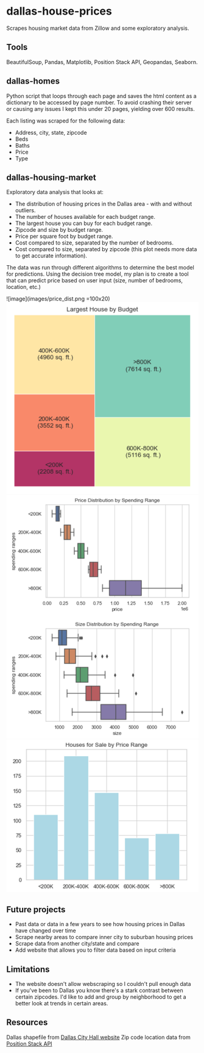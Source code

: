 # dallas-house-prices
Scrapes housing market data from Zillow and some exploratory analysis.

## Tools
BeautifulSoup, Pandas, Matplotlib, Position Stack API, Geopandas, Seaborn.

## dallas-homes
Python script that loops through each page and saves the html content as a dictionary to be accessed by page number. To avoid crashing their server or causing any issues I kept this under 20 pages, yielding over 600 results.

Each listing was scraped for the following data:
* Address, city, state, zipcode
* Beds
* Baths
* Price 
* Type

## dallas-housing-market
Exploratory data analysis that looks at: 
* The distribution of housing prices in the Dallas area - with and without outliers.
* The number of houses available for each budget range.
* The largest house you can buy for each budget range.
* Zipcode and size by budget range. 
* Price per square foot by budget range. 
* Cost compared to size, separated by the number of bedrooms.
* Cost compared to size, separated by zipcode (this plot needs more data to get accurate information).

The data was run through different algorithms to determine the best model for predictions. Using the decision tree model, my plan is to create a tool that can predict price based on user input (size, number of bedrooms, location, etc.)

![image](images/price_dist.png =100x20)
![image](images/largest_budget.png)
![image](images/price_and_size.png)
![image](images/number_by_spending.png)

## Future projects
* Past data or data in a few years to see how housing prices in Dallas have changed over time 
* Scrape nearby areas to compare inner city to suburban housing prices
* Scrape data from another city/state and compare 
* Add website that allows you to filter data based on input criteria

## Limitations 
* The website doesn't allow webscraping so I couldn't pull enough data 
* If you've been to Dallas you know there's a stark contrast between certain zipcodes. I'd like to add and group by neighborhood to get a better look at trends in certain areas. 

## Resources
Dallas shapefile from [Dallas City Hall website](https://gis.dallascityhall.com/shapefileDownload.aspx)
Zip code location data from [Position Stack API](https://positionstack.com/documentation)
